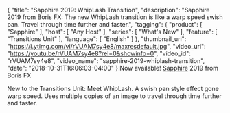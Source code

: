 {
  "title": "Sapphire 2019: WhipLash Transition",
  "description": "Sapphire 2019 from Boris FX: The new WhipLash transition is like a warp speed swish pan. Travel through time further and faster.",
  "tagging": {
    "product": [
      "Sapphire"
    ],
    "host": [
      "Any Host"
    ],
    "series": [
      "What's New"
    ],
    "feature": [
      "Transitions Unit"
    ],
    "language": [
      "English"
    ]
  },
  "thumbnail_url": "https://i.ytimg.com/vi/rVUAM7sy4e8/maxresdefault.jpg",
  "video_url": "https://youtu.be/rVUAM7sy4e8?rel=0&showinfo=0",
  "video_id": "rVUAM7sy4e8",
  "video_name": "sapphire-2019-whiplash-transition",
  "date": "2018-10-31T16:06:03-04:00"
}
Now available! [Sapphire](/products/sapphire/ "Sapphire from Boris FX") 2019 from Boris FX

New to the Transitions Unit: Meet WhipLash. A swish pan style effect gone warp speed. Uses multiple copies of an image to travel through time further and faster.
